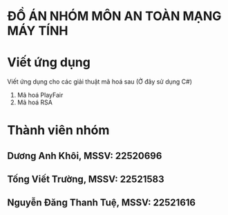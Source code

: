 # ĐỒ ÁN NHÓM MÔN AN TOÀN MẠNG MÁY TÍNH
# Viết ứng dụng
Viết ứng dụng cho các giải thuật mã hoá sau (Ở đây sử dụng C#)
1. Mã hoá PlayFair
2. Mã hoá RSA

# Thành viên nhóm
## Dương Anh Khôi, MSSV: 22520696
## Tống Viết Trường, MSSV: 22521583
## Nguyễn Đăng Thanh Tuệ, MSSV: 22521616 


